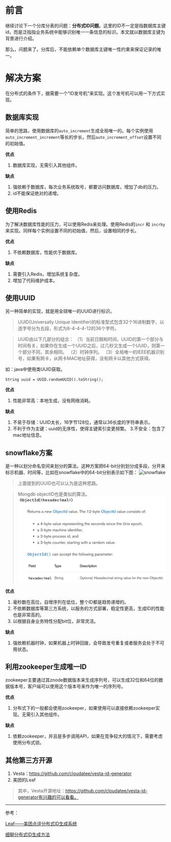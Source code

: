 # 前言
继续讨论下一个分库分表的问题：**分布式ID问题**。这里的ID不一定是指数据库主键id，而是泛指指业务系统中能够识别唯一一条信息的标识。本文就以数据库主键为背景进行介绍。

那么，问题来了。分库后，不能依赖单个数据库主键唯一性约束来保证记录的唯一。

# 解决方案
在分布式的条件下，据需要一个“ID发号机”来实现。这个发号机可以用一下方式实现。

## 数据库实现
简单的思路，使用数据库的`auto_increment`生成全局唯一的。每个实例使用`auto_increment_increment`等长的步长，然后`auto_increment_offset`设置不同的初始值。

**优点**
1. 数据库实现，无需引入其他组件。

**缺点**
1. 强依赖于数据库，每次业务系统取号，都要访问数据库，增加了db的压力。
2. id不能保证绝对的递增。

## 使用Redis
为了解决数据库性能的压力，可以使用Redis来处理。使用Redis的`incr` 和 `incrby`来实现。同样每个实例设置不同的初始值，然后，设置相同的步长。

**优点**
1. 不依赖数据库，性能优于数据库。

**缺点**
1. 需要引入Redis，增加系统复杂度。
2. 增加了代码维护成本。

## 使用UUID
另一种简单的实现，就是用全球唯一的UUID进行标识。

 > UUID(Universally Unique Identifier)的标准型式包含32个16进制数字，以连字号分为五段，形式为8-4-4-4-12的36个字符。
 
 > UUID由以下几部分的组合：
（1）当前日期和时间，UUID的第一个部分与时间有关，如果你在生成一个UUID之后，过几秒又生成一个UUID，则第一个部分不同，其余相同。
（2）时钟序列。
（3）全局唯一的IEEE机器识别号，如果有网卡，从网卡MAC地址获得，没有网卡以其他方式获得。
 
 如：java中使用类UUID获取。
 ```
 String uuid = UUID.randomUUID().toString();
 ```
 **优点**
 1. 性能非常高：本地生成，没有网络消耗。
 
**缺点**
1. 不易于存储：UUID太长，16字节128位，通常以36长度的字符串表示。
2. 不利于作为主键：uuid的无序性，使得主键索引变更频繁。
3.不安全：包含了mac地址信息。

## snowflake方案
是一种以划分命名空间来划分的算法。这种方案把64-bit分别划分成多段，分开来标示机器、时间等，比如在snowflake中的64-bit分别表示如下图：
![snowflake](https://github.com/alanzhang211/learning-note/raw/master/img/db/snowflakepng)

> 上面提到的UUID也可以认为是这种思路。

> Mongdb objectID也是类似的算法。
![Mongdb objectID](https://github.com/alanzhang211/learning-note/raw/master/img/db/Mongdb-objectID.png)

**优点**
1. 毫秒数在高位，自增序列在低位，整个ID都是趋势递增的。
2. 不依赖数据库等第三方系统，以服务的方式部署，稳定性更高，生成ID的性能也是非常高的。
3. 以根据自身业务特性分配bit位，非常灵活。

**缺点**
1. 强依赖机器时钟，如果机器上时钟回拨，会导致发号重复或者服务会处于不可用状态。

## 利用zookeeper生成唯一ID
zookeeper主要通过其znode数据版本来生成序列号，可以生成32位和64位的数据版本号，客户端可以使用这个版本号来作为唯一的序列号。

**优点**
1. 分布式下的一般都会使用zookeeper，如果使用可以直接依赖zookeeper实现。无需引入其他组件。

**缺点**
1. 依赖zookeeper，并且是多步调用API，如果在竞争较大的情况下，需要考虑使用分布式锁。

## 其他第三方开源
1. Vesta：https://github.com/cloudatee/vesta-id-generator
2. 美团的Leaf

> 其中，Vesta开源地址：https://github.com/cloudatee/vesta-id-generator有兴趣的可以看看。

---
参考：

 [Leaf——美团点评分布式ID生成系统](https://tech.meituan.com/MT_Leaf.html)
 
 [细聊分布式ID生成方法](https://mp.weixin.qq.com/s?__biz=MjM5ODYxMDA5OQ==&mid=403837240&idx=1&sn=ae9f2bf0cc5b0f68f9a2213485313127&scene=21#wechat_redirect)